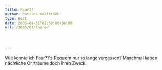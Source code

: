 ```yaml
---
title: Faur??
author: Patrick Kollitsch
type: post
date: 2005-08-31T02:50:00+00:00
url: /2005/08/faure/




---
```

Wie konnte ich Faur??'s Requiem nur so lange vergessen? Manchmal haben n&auml;chtliche Ohrtr&auml;ume doch ihren Zweck.